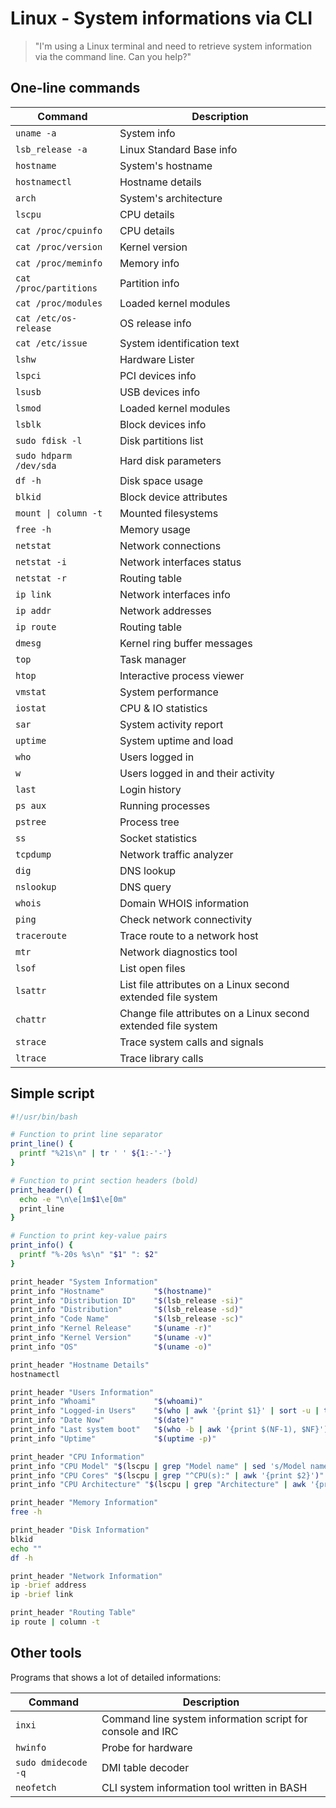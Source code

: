 # Linux - System informations via CLI

> "I'm using a Linux terminal and need to retrieve system information via the command line. Can you help?"

## One-line commands

| Command               | Description                                    |
| --------------------- | ---------------------------------------------- |
| `uname -a`            | System info                                    |
| `lsb_release -a`      | Linux Standard Base info                       |
| `hostname`            | System's hostname                              |
| `hostnamectl`         | Hostname details                               |
| `arch`                | System's architecture                          |
| `lscpu`               | CPU details                                    |
| `cat /proc/cpuinfo`   | CPU details                                    |
| `cat /proc/version`   | Kernel version                                 |
| `cat /proc/meminfo`   | Memory info                                    |
| `cat /proc/partitions`| Partition info                                 |
| `cat /proc/modules`   | Loaded kernel modules                          |
| `cat /etc/os-release` | OS release info                                |
| `cat /etc/issue`      | System identification text                     |
| `lshw`                | Hardware Lister                                |
| `lspci`               | PCI devices info                               |
| `lsusb`               | USB devices info                               |
| `lsmod`               | Loaded kernel modules                          |
| `lsblk`               | Block devices info                             |
| `sudo fdisk -l`       | Disk partitions list                           |
| `sudo hdparm /dev/sda`| Hard disk parameters                           |
| `df -h`               | Disk space usage                               |
| `blkid`               | Block device attributes                        |
| `mount \| column -t`  | Mounted filesystems                            |
| `free -h`             | Memory usage                                   |
| `netstat`             | Network connections                            |
| `netstat -i`          | Network interfaces status                      |
| `netstat -r`          | Routing table                                   |
| `ip link`             | Network interfaces info                        |
| `ip addr`             | Network addresses                              |
| `ip route`            | Routing table                                  |
| `dmesg`               | Kernel ring buffer messages                    |
| `top`                 | Task manager                                   |
| `htop`                | Interactive process viewer                     |
| `vmstat`              | System performance                             |
| `iostat`              | CPU & IO statistics                            |
| `sar`                 | System activity report                         |
| `uptime`              | System uptime and load                         |
| `who`                 | Users logged in                                |
| `w`                   | Users logged in and their activity             |
| `last`                | Login history                                  |
| `ps aux`              | Running processes                              |
| `pstree`              | Process tree                                   |
| `ss`                  | Socket statistics                              |
| `tcpdump`             | Network traffic analyzer                       |
| `dig`                 | DNS lookup                                     |
| `nslookup`            | DNS query                                      |
| `whois`               | Domain WHOIS information                       |
| `ping`                | Check network connectivity                     |
| `traceroute`          | Trace route to a network host                  |
| `mtr`                 | Network diagnostics tool                       |
| `lsof`                | List open files                                |
| `lsattr`              | List file attributes on a Linux second extended file system |
| `chattr`              | Change file attributes on a Linux second extended file system |
| `strace`              | Trace system calls and signals                 |
| `ltrace`              | Trace library calls                            |


## Simple script
```bash
#!/usr/bin/bash

# Function to print line separator
print_line() {
  printf "%21s\n" | tr ' ' ${1:-'-'}
}

# Function to print section headers (bold)
print_header() {
  echo -e "\n\e[1m$1\e[0m"
  print_line 
}

# Function to print key-value pairs
print_info() {
  printf "%-20s %s\n" "$1" ": $2"
}

print_header "System Information"
print_info "Hostname"           "$(hostname)"
print_info "Distribution ID"    "$(lsb_release -si)"
print_info "Distribution"       "$(lsb_release -sd)"
print_info "Code Name"          "$(lsb_release -sc)"
print_info "Kernel Release"     "$(uname -r)"
print_info "Kernel Version"     "$(uname -v)"
print_info "OS"                 "$(uname -o)"

print_header "Hostname Details"
hostnamectl

print_header "Users Information"
print_info "Whoami"             "$(whoami)"
print_info "Logged-in Users"    "$(who | awk '{print $1}' | sort -u | tr '\n' ', ')"
print_info "Date Now"           "$(date)"
print_info "Last system boot"   "$(who -b | awk '{print $(NF-1), $NF}')"
print_info "Uptime"             "$(uptime -p)"

print_header "CPU Information"
print_info "CPU Model" "$(lscpu | grep "Model name" | sed 's/Model name: *//')"
print_info "CPU Cores" "$(lscpu | grep "^CPU(s):" | awk '{print $2}')"
print_info "CPU Architecture" "$(lscpu | grep "Architecture" | awk '{print $2}')"

print_header "Memory Information"
free -h

print_header "Disk Information"
blkid
echo ""
df -h

print_header "Network Information"
ip -brief address
ip -brief link

print_header "Routing Table"
ip route | column -t
```


## Other tools

Programs that shows a lot of detailed informations:

| Command               | Description                                   |
| --------------------- | --------------------------------------------- |
| `inxi`                | Command line system information script for console and IRC    |
| `hwinfo`              | Probe for hardware    |
| `sudo dmidecode -q`   | DMI table decoder     |
| `neofetch`            | CLI system information tool written in BASH    |

